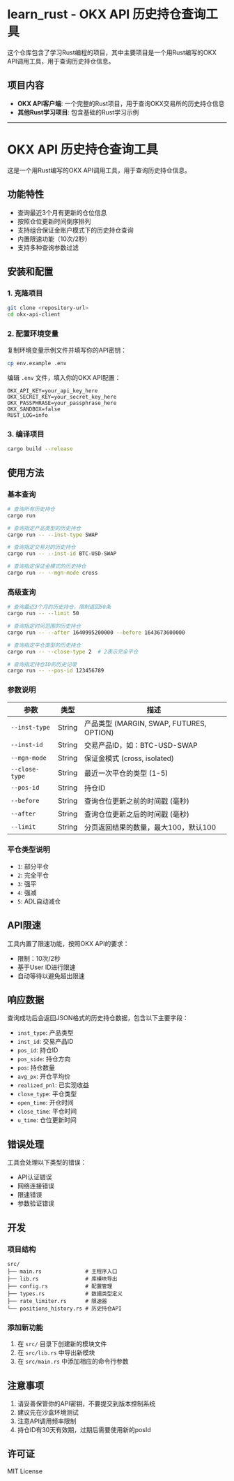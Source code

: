# learn_rust - OKX API 历史持仓查询工具

这个仓库包含了学习Rust编程的项目，其中主要项目是一个用Rust编写的OKX API调用工具，用于查询历史持仓信息。

## 项目内容

- **OKX API客户端**: 一个完整的Rust项目，用于查询OKX交易所的历史持仓信息
- **其他Rust学习项目**: 包含基础的Rust学习示例

---

# OKX API 历史持仓查询工具

这是一个用Rust编写的OKX API调用工具，用于查询历史持仓信息。

## 功能特性

- 查询最近3个月有更新的仓位信息
- 按照仓位更新时间倒序排列
- 支持组合保证金账户模式下的历史持仓查询
- 内置限速功能（10次/2秒）
- 支持多种查询参数过滤

## 安装和配置

### 1. 克隆项目
```bash
git clone <repository-url>
cd okx-api-client
```

### 2. 配置环境变量
复制环境变量示例文件并填写你的API密钥：
```bash
cp env.example .env
```

编辑 `.env` 文件，填入你的OKX API配置：
```
OKX_API_KEY=your_api_key_here
OKX_SECRET_KEY=your_secret_key_here
OKX_PASSPHRASE=your_passphrase_here
OKX_SANDBOX=false
RUST_LOG=info
```

### 3. 编译项目
```bash
cargo build --release
```

## 使用方法

### 基本查询
```bash
# 查询所有历史持仓
cargo run

# 查询指定产品类型的历史持仓
cargo run -- --inst-type SWAP

# 查询指定交易对的历史持仓
cargo run -- --inst-id BTC-USD-SWAP

# 查询指定保证金模式的历史持仓
cargo run -- --mgn-mode cross
```

### 高级查询
```bash
# 查询最近3个月的历史持仓，限制返回50条
cargo run -- --limit 50

# 查询指定时间范围的历史持仓
cargo run -- --after 1640995200000 --before 1643673600000

# 查询指定平仓类型的历史持仓
cargo run -- --close-type 2  # 2表示完全平仓

# 查询指定持仓ID的历史记录
cargo run -- --pos-id 123456789
```

### 参数说明

| 参数 | 类型 | 描述 |
|------|------|------|
| `--inst-type` | String | 产品类型 (MARGIN, SWAP, FUTURES, OPTION) |
| `--inst-id` | String | 交易产品ID，如：BTC-USD-SWAP |
| `--mgn-mode` | String | 保证金模式 (cross, isolated) |
| `--close-type` | String | 最近一次平仓的类型 (1-5) |
| `--pos-id` | String | 持仓ID |
| `--before` | String | 查询仓位更新之前的时间戳 (毫秒) |
| `--after` | String | 查询仓位更新之后的时间戳 (毫秒) |
| `--limit` | String | 分页返回结果的数量，最大100，默认100 |

### 平仓类型说明

- `1`: 部分平仓
- `2`: 完全平仓
- `3`: 强平
- `4`: 强减
- `5`: ADL自动减仓

## API限速

工具内置了限速功能，按照OKX API的要求：
- 限制：10次/2秒
- 基于User ID进行限速
- 自动等待以避免超出限速

## 响应数据

查询成功后会返回JSON格式的历史持仓数据，包含以下主要字段：

- `inst_type`: 产品类型
- `inst_id`: 交易产品ID
- `pos_id`: 持仓ID
- `pos_side`: 持仓方向
- `pos`: 持仓数量
- `avg_px`: 开仓平均价
- `realized_pnl`: 已实现收益
- `close_type`: 平仓类型
- `open_time`: 开仓时间
- `close_time`: 平仓时间
- `u_time`: 仓位更新时间

## 错误处理

工具会处理以下类型的错误：
- API认证错误
- 网络连接错误
- 限速错误
- 参数验证错误

## 开发

### 项目结构
```
src/
├── main.rs              # 主程序入口
├── lib.rs               # 库模块导出
├── config.rs            # 配置管理
├── types.rs             # 数据类型定义
├── rate_limiter.rs      # 限速器
└── positions_history.rs # 历史持仓API
```

### 添加新功能
1. 在 `src/` 目录下创建新的模块文件
2. 在 `src/lib.rs` 中导出新模块
3. 在 `src/main.rs` 中添加相应的命令行参数

## 注意事项

1. 请妥善保管你的API密钥，不要提交到版本控制系统
2. 建议先在沙盒环境测试
3. 注意API调用频率限制
4. 持仓ID有30天有效期，过期后需要使用新的posId

## 许可证

MIT License
